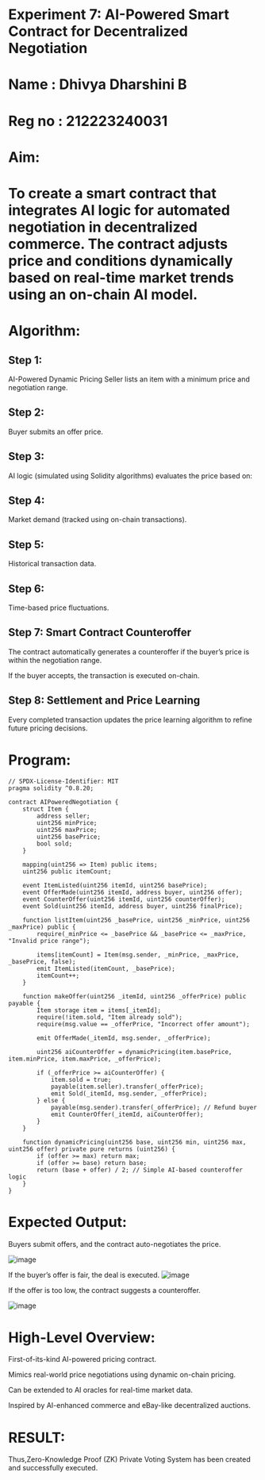 # Experiment 7: AI-Powered Smart Contract for Decentralized Negotiation
# Name : Dhivya Dharshini B
# Reg no : 212223240031
# Aim:
# To create a smart contract that integrates AI logic for automated negotiation in decentralized commerce. The contract adjusts price and conditions dynamically based on real-time market trends using an on-chain AI model.

# Algorithm:
## Step 1:
AI-Powered Dynamic Pricing
Seller lists an item with a minimum price and negotiation range.

## Step 2: 
Buyer submits an offer price.

## Step 3:
AI logic (simulated using Solidity algorithms) evaluates the price based on:

## Step 4: 
Market demand (tracked using on-chain transactions).

## Step 5:  
Historical transaction data.
## Step 6:

Time-based price fluctuations.


## Step 7: Smart Contract Counteroffer
The contract automatically generates a counteroffer if the buyer’s price is within the negotiation range.


If the buyer accepts, the transaction is executed on-chain.


## Step 8: Settlement and Price Learning
Every completed transaction updates the price learning algorithm to refine future pricing decisions.



# Program:
```
// SPDX-License-Identifier: MIT
pragma solidity ^0.8.20;

contract AIPoweredNegotiation {
    struct Item {
        address seller;
        uint256 minPrice;
        uint256 maxPrice;
        uint256 basePrice;
        bool sold;
    }

    mapping(uint256 => Item) public items;
    uint256 public itemCount;

    event ItemListed(uint256 itemId, uint256 basePrice);
    event OfferMade(uint256 itemId, address buyer, uint256 offer);
    event CounterOffer(uint256 itemId, uint256 counterOffer);
    event Sold(uint256 itemId, address buyer, uint256 finalPrice);

    function listItem(uint256 _basePrice, uint256 _minPrice, uint256 _maxPrice) public {
        require(_minPrice <= _basePrice && _basePrice <= _maxPrice, "Invalid price range");
        
        items[itemCount] = Item(msg.sender, _minPrice, _maxPrice, _basePrice, false);
        emit ItemListed(itemCount, _basePrice);
        itemCount++;
    }

    function makeOffer(uint256 _itemId, uint256 _offerPrice) public payable {
        Item storage item = items[_itemId];
        require(!item.sold, "Item already sold");
        require(msg.value == _offerPrice, "Incorrect offer amount");

        emit OfferMade(_itemId, msg.sender, _offerPrice);

        uint256 aiCounterOffer = dynamicPricing(item.basePrice, item.minPrice, item.maxPrice, _offerPrice);

        if (_offerPrice >= aiCounterOffer) {
            item.sold = true;
            payable(item.seller).transfer(_offerPrice);
            emit Sold(_itemId, msg.sender, _offerPrice);
        } else {
            payable(msg.sender).transfer(_offerPrice); // Refund buyer
            emit CounterOffer(_itemId, aiCounterOffer);
        }
    }

    function dynamicPricing(uint256 base, uint256 min, uint256 max, uint256 offer) private pure returns (uint256) {
        if (offer >= max) return max;
        if (offer >= base) return base;
        return (base + offer) / 2; // Simple AI-based counteroffer logic
    }
}
```

# Expected Output:
Buyers submit offers, and the contract auto-negotiates the price.

![image](https://github.com/user-attachments/assets/620f6491-7f2f-4798-91f5-b45d3a54dffd)

If the buyer’s offer is fair, the deal is executed.
![image](https://github.com/user-attachments/assets/1e43896c-1a21-4893-afc9-93f46f8f7667)

If the offer is too low, the contract suggests a counteroffer.


![image](https://github.com/user-attachments/assets/d03d4689-7577-4682-9bee-70f52b8b2722)


# High-Level Overview:
First-of-its-kind AI-powered pricing contract.


Mimics real-world price negotiations using dynamic on-chain pricing.


Can be extended to AI oracles for real-time market data.


Inspired by AI-enhanced commerce and eBay-like decentralized auctions.

# RESULT:

Thus,Zero-Knowledge Proof (ZK) Private Voting System has been created and successfully executed.
